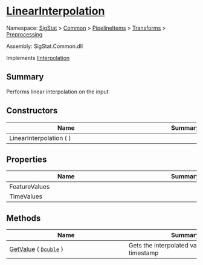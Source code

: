 # [LinearInterpolation](./LinearInterpolation.md)

Namespace: [SigStat]() > [Common](./../../../README.md) > [PipelineItems]() > [Transforms]() > [Preprocessing](./README.md)

Assembly: SigStat.Common.dll

Implements [IInterpolation](./IInterpolation.md)

## Summary
Performs linear interpolation on the input

## Constructors

| Name | Summary | 
| --- | --- | 
| LinearInterpolation (  )<div style="width: 300px">| <div style="width: 300px">| <br>


## Properties

| Name | Summary | 
| --- | --- | 
| FeatureValues<div style="width: 300px">| <div style="width: 300px">| <br>
| TimeValues<div style="width: 300px">| <div style="width: 300px">| <br>


## Methods

| Name | Summary | 
| --- | --- | 
| [GetValue](./Methods/LinearInterpolation-100663765.md) ( [`Double`](https://docs.microsoft.com/en-us/dotnet/api/System.Double) )<div style="width: 300px">| Gets the interpolated value at a given timestamp<div style="width: 300px">| <br>


